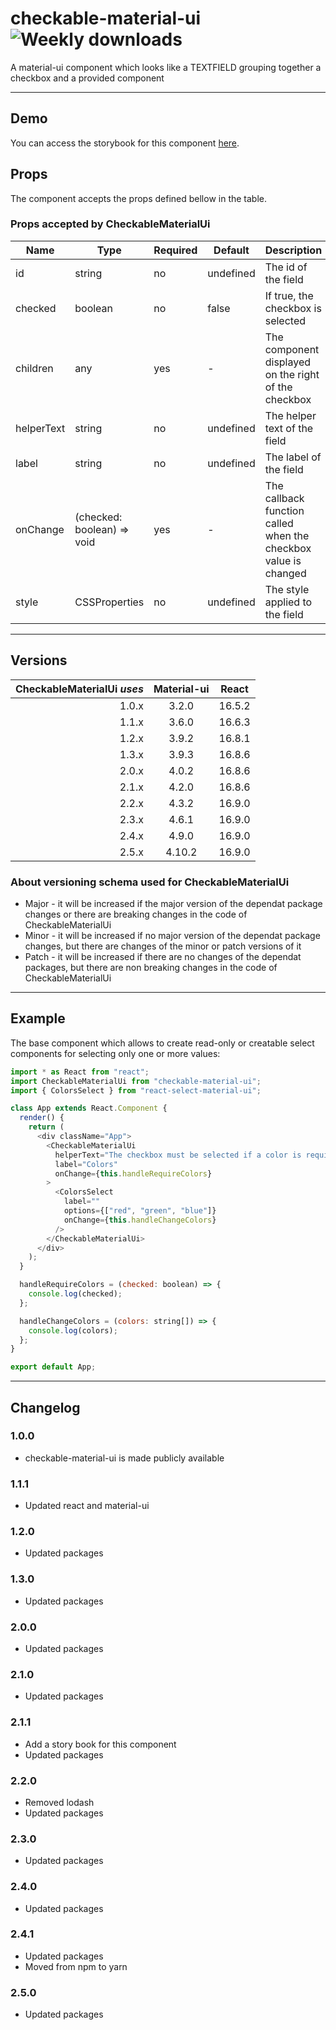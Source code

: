 # checkable-material-ui ![Weekly downloads](https://img.shields.io/npm/dw/checkable-material-ui "Weekly downloads")

A material-ui component which looks like a TEXTFIELD grouping together a checkbox and a provided component

---

## Demo

You can access the storybook for this component [here](https://iulian-radu-at.github.io/checkable-material-ui/).

## Props

The component accepts the props defined bellow in the table.

### Props accepted by CheckableMaterialUi

| Name       | Type                       | Required | Default   | Description                                                     |
| ---------- | -------------------------- | -------- | --------- | --------------------------------------------------------------- |
| id         | string                     | no       | undefined | The id of the field                                             |
| checked    | boolean                    | no       | false     | If true, the checkbox is selected                               |
| children   | any                        | yes      | -         | The component displayed on the right of the checkbox            |
| helperText | string                     | no       | undefined | The helper text of the field                                    |
| label      | string                     | no       | undefined | The label of the field                                          |
| onChange   | (checked: boolean) => void | yes      | -         | The callback function called when the checkbox value is changed |
| style      | CSSProperties              | no       | undefined | The style applied to the field                                  |

---

## Versions

| CheckableMaterialUi _uses_ | Material-ui | React  |
| -------------------------: | :---------: | :----: |
|                      1.0.x |    3.2.0    | 16.5.2 |
|                      1.1.x |    3.6.0    | 16.6.3 |
|                      1.2.x |    3.9.2    | 16.8.1 |
|                      1.3.x |    3.9.3    | 16.8.6 |
|                      2.0.x |    4.0.2    | 16.8.6 |
|                      2.1.x |    4.2.0    | 16.8.6 |
|                      2.2.x |    4.3.2    | 16.9.0 |
|                      2.3.x |    4.6.1    | 16.9.0 |
|                      2.4.x |    4.9.0    | 16.9.0 |
|                      2.5.x |   4.10.2    | 16.9.0 |

### About versioning schema used for CheckableMaterialUi

- Major - it will be increased if the major version of the dependat package changes or there are breaking changes in the code of CheckableMaterialUi
- Minor - it will be increased if no major version of the dependat package changes, but there are changes of the minor or patch versions of it
- Patch - it will be increased if there are no changes of the dependat packages, but there are non breaking changes in the code of CheckableMaterialUi

---

## Example

The base component which allows to create read-only or creatable select components for selecting only one or more values:

```js
import * as React from "react";
import CheckableMaterialUi from "checkable-material-ui";
import { ColorsSelect } from "react-select-material-ui";

class App extends React.Component {
  render() {
    return (
      <div className="App">
        <CheckableMaterialUi
          helperText="The checkbox must be selected if a color is required"
          label="Colors"
          onChange={this.handleRequireColors}
        >
          <ColorsSelect
            label=""
            options={["red", "green", "blue"]}
            onChange={this.handleChangeColors}
          />
        </CheckableMaterialUi>
      </div>
    );
  }

  handleRequireColors = (checked: boolean) => {
    console.log(checked);
  };

  handleChangeColors = (colors: string[]) => {
    console.log(colors);
  };
}

export default App;
```

---

## Changelog

### 1.0.0

- checkable-material-ui is made publicly available

### 1.1.1

- Updated react and material-ui

### 1.2.0

- Updated packages

### 1.3.0

- Updated packages

### 2.0.0

- Updated packages

### 2.1.0

- Updated packages

### 2.1.1

- Add a story book for this component
- Updated packages

### 2.2.0

- Removed lodash
- Updated packages

### 2.3.0

- Updated packages

### 2.4.0

- Updated packages

### 2.4.1

- Updated packages
- Moved from npm to yarn

### 2.5.0

- Updated packages
